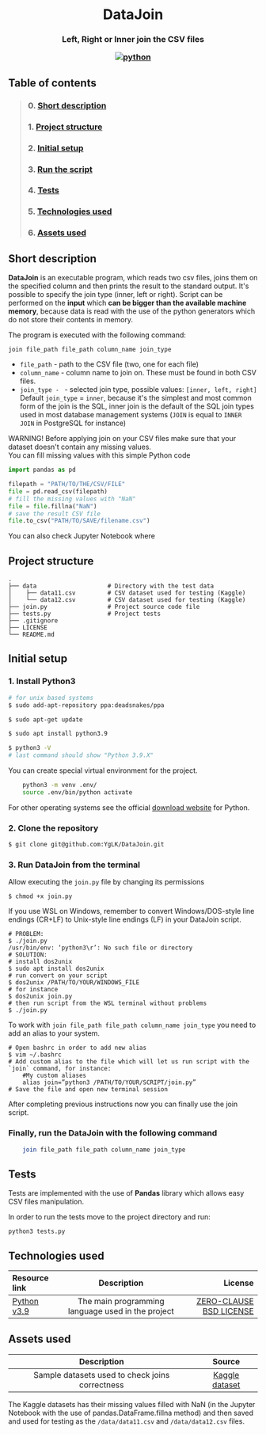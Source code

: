 <h1 align="center">  DataJoin

<h3 align="center">  Left, Right or Inner join the CSV files


[![python](https://img.shields.io/badge/language-python-%23306998)](https://www.python.org/)

## Table of contents  

> ### 0. [Short description](#description)
> ### 1. [Project structure](#project-structure)
> ### 2. [Initial setup](#initial-setup)
> ### 3. [Run the script](#run-the-script)
> ### 4. [Tests]("#tests"")
> ### 5. [Technologies used](#technologies-used) 
> ### 6. [Assets used](#assets-used) 



## Short description  <a name="description"></a>

**DataJoin** is an executable program, which reads two csv files, joins them on the specified column and then prints 
the result to the standard output.  It's possible to specify the join type (inner, left or right). 
Script can be performed on the **input** which **can be bigger than the available machine memory**, 
because data is read with the use of the python generators which do not store their contents in memory.

The program is executed with the following command: 
```shell
join file_path file_path column_name join_type
```
 
* `file_path` - path to the CSV file (two, one for each file)
* `column_name` - column name to join on. These must be found in both CSV files.
* `join_type - ` - selected join type, possible values: `[inner, left, right]` <br>
Default `join_type` = `inner`, because it's  the simplest and most common form of 
the join is the SQL, inner join is the default of the SQL join types used in most database management systems (`JOIN` is equal to `INNER JOIN` in PostgreSQL for instance)

WARNING! Before applying join on your CSV files make sure that your dataset doesn't 
contain any missing values. <br>
You can fill missing values with this simple Python code
```python
import pandas as pd

filepath = "PATH/TO/THE/CSV/FILE"
file = pd.read_csv(filepath)
# fill the missing values with "NaN"
file = file.fillna("NaN")
# save the result CSV file
file.to_csv("PATH/TO/SAVE/filename.csv")
```
You can also check Jupyter Notebook where 


## Project structure  <a name="project-structure"></a>

    .
    ├── data                    # Directory with the test data
    │    ├── data11.csv         # CSV dataset used for testing (Kaggle)
    │    └── data12.csv         # CSV dataset used for testing (Kaggle)
    ├── join.py                 # Project source code file
    ├── tests.py                # Project tests
    ├── .gitignore              
    ├── LICENSE
    └── README.md


## Initial setup  <a name="initial-setup"></a>

### 1. Install Python3 

```sh
# for unix based systems
$ sudo add-apt-repository ppa:deadsnakes/ppa

$ sudo apt-get update

$ sudo apt install python3.9

$ python3 -V
# last command should show "Python 3.9.X"
```

You can create special virtual environment for the project.
```sh
    python3 -m venv .env/
    source .env/bin/python activate
```
For other operating systems see the official [download website](https://www.python.org/downloads/release/python-3810/) for Python.

### 2. Clone the repository
```sh
$ git clone git@github.com:YgLK/DataJoin.git
```

### 3. Run DataJoin from the terminal 
Allow executing the `join.py` file by changing its permissions
```shell
$ chmod +x join.py
```

If you use WSL on Windows, remember to convert Windows/DOS-style line endings (CR+LF) to Unix-style line endings (LF) in your DataJoin script.
```shell
# PROBLEM:
$ ./join.py
/usr/bin/env: ‘python3\r’: No such file or directory
# SOLUTION:
# install dos2unix
$ sudo apt install dos2unix
# run convert on your script 
$ dos2unix /PATH/TO/YOUR/WINDOWS_FILE
# for instance
$ dos2unix join.py
# then run script from the WSL terminal without problems
$ ./join.py 
```

To work with `join file_path file_path column_name join_type` you need to add an alias to your system.
```shell
# Open bashrc in order to add new alias
$ vim ~/.bashrc
# Add custom alias to the file which will let us run script with the `join` command, for instance:
    #My custom aliases
    alias join=”python3 /PATH/TO/YOUR/SCRIPT/join.py”
# Save the file and open new terminal session
```
After completing previous instructions now you can finally use the join script.


### Finally, run the DataJoin with the following command  <a name="run-the-script"></a>
```sh
    join file_path file_path column_name join_type
```


## Tests  <a name="description"></a>
Tests are implemented with the use of **Pandas** library which allows easy CSV files manipulation.

In order to run the tests move to the project directory and run:
```shell
python3 tests.py
```

## Technologies used <a name="technologies-used"></a>

| Resource link                                        |                    Description                    |                                                                                                                                License |
| :--------------------------------------------------- | :-----------------------------------------------: | -------------------------------------------------------------------------------------------------------------------------------------: |
| [Python v3.9](https://www.python.org/)             | The main programming language used in the project | [ZERO-CLAUSE BSD LICENSE](https://docs.python.org/3/license.html#zero-clause-bsd-license-for-code-in-the-python-release-documentation) |

## Assets used  <a name="assets-used"></a>

| Description | Source |
| :-----: | :-----: | 
| Sample datasets used to check joins correctness | [Kaggle dataset](https://www.kaggle.com/datasets/piterfm/2022-ukraine-russian-war?select=russia_losses_equipment.csv)|

The Kaggle datasets has their missing values filled with NaN (in the Jupyter Notebook with the use of pandas.DataFrame.fillna method) and then saved and used for testing as the `/data/data11.csv` and  `/data/data12.csv` files.



